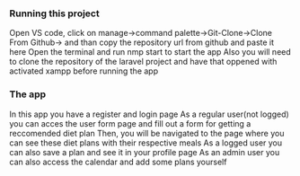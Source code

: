 ### Running this project
Open VS code, click on manage->command palette->Git-Clone->Clone From Github-> and than copy the repository url from github and paste it here
Open the terminal and run nmp start to start the app
Also you will need to clone the repository of the laravel project and have that oppened with activated xampp before running the app
### The app
In this app you have a register and login page
As a regular user(not logged) you can acces the user form page and fill out a form for getting a reccomended diet plan
Then, you will be navigated to the page where you can see these diet plans with their respective meals
As a logged user you can also save a plan and see it in your profile page
As an admin user you can also access the calendar and add some plans yourself
